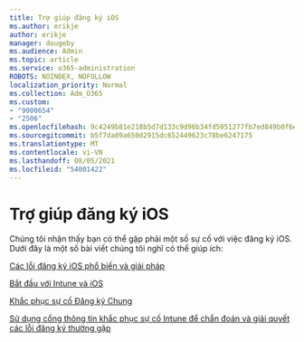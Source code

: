 ```yaml
---
title: Trợ giúp đăng ký iOS
ms.author: erikje
author: erikje
manager: dougeby
ms.audience: Admin
ms.topic: article
ms.service: o365-administration
ROBOTS: NOINDEX, NOFOLLOW
localization_priority: Normal
ms.collection: Adm_O365
ms.custom:
- "9000654"
- "2506"
ms.openlocfilehash: 9c4249b81e218b5d7d133c9d96b34fd5051277fb7ed849b0f6e90b2c18fb0e0e
ms.sourcegitcommit: b5f7da89a650d2915dc652449623c78be6247175
ms.translationtype: MT
ms.contentlocale: vi-VN
ms.lasthandoff: 08/05/2021
ms.locfileid: "54001422"
---
```

# <a name="ios-enrollment-help"></a>Trợ giúp đăng ký iOS

Chúng tôi nhận thấy bạn có thể gặp phải một số sự cố với việc đăng ký iOS. Dưới đây là một số bài viết chúng tôi nghĩ có thể giúp ích: 

[Các lỗi đăng ký iOS phổ biến và giải pháp](https://support.microsoft.com/help/4039809/troubleshooting-ios-device-enrollment-in-intune)

[Bắt đầu với Intune và iOS](https://docs.microsoft.com/intune/enrollment/ios-enroll)

[Khắc phục sự cố Đăng ký Chung](https://docs.microsoft.com/intune/enrollment/troubleshoot-device-enrollment-in-intune)

[Sử dụng cổng thông tin khắc phục sự cố Intune để chẩn đoán và giải quyết các lỗi đăng ký thường gặp](https://docs.microsoft.com/intune/help-desk-operators)